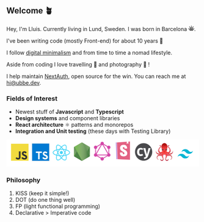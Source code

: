 ## Welcome 🪴 

Hey, I'm Lluis. Currently living in Lund, Sweden. I was born in Barcelona <img src="./images/sun.png" width="15" aria-label="Sun icon" />. 

I've been writing code (mostly Front-end) for about 10 years 💭

I follow [digital minimalism](https://www.amazon.com/gp/product/0525536515/ref=as_li_tl?ie=UTF8&camp=1789&creative=9325&creativeASIN=0525536515&linkCode=as2&tag=minimalismmad-20&linkId=2df956dd47bb1616c9e4e5f99f2fdb97) and from time to time a nomad lifestyle. 

Aside from coding I love travelling 🎒 and photography 📸 !

I help maintain [NextAuth](next-auth.js.org/), open source for the win. You can reach me at hi@ubbe.dev.

### Fields of Interest

- Newest stuff of **Javascript** and **Typescript**
- **Design systems** and component libraries
- **React architecture** ⚛ patterns and monorepos
- **Integration and Unit testing** (these days with Testing Library)

<img src="./images/logos.png" aria-label="Tech logos" height="70" />

### Philosophy

1. KISS (keep it simple!)
2. DOT (do one thing well)
3. FP (light functional programming)
4. Declarative > Imperative code
